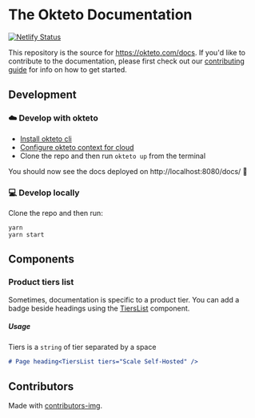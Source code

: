 # The Okteto Documentation

[![Netlify Status](https://api.netlify.com/api/v1/badges/9727b18a-8038-4a4e-91ff-95315bf76ead/deploy-status)](https://app.netlify.com/sites/okteto-docs/deploys)

This repository is the source for https://okteto.com/docs. If you'd like to contribute to the documentation, please first check out our [contributing guide](CONTRIBUTING.md) for info on how to get started.

## Development

### ☁️ Develop with okteto

- [Install okteto cli](https://www.okteto.com/docs/getting-started/#installing-okteto-cli)
- [Configure okteto context for cloud](https://www.okteto.com/docs/getting-started/#configuring-okteto-cli-with-okteto-cloud)
- Clone the repo and then run `okteto up` from the terminal

You should now see the docs deployed on http://localhost:8080/docs/ 🚀

### 💻 Develop locally

Clone the repo and then run:

```console
yarn
yarn start
```

## Components

### Product tiers list

Sometimes, documentation is specific to a product tier. You can add a badge beside headings using the [TiersList](https://github.com/okteto/docs/blob/main/src/theme/TiersList/index.js) component.

##### Usage

Tiers is a `string` of tier separated by a space

```md
# Page heading<TiersList tiers="Scale Self-Hosted" />
```

## Contributors

Made with [contributors-img](https://contrib.rocks).
